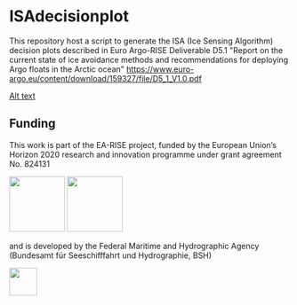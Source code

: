 # ISAdecisionplot

This repository host a script to generate the ISA (Ice Sensing Algorithm) decision plots described in Euro Argo-RISE Deliverable D5.1 
"Report on the current state of ice avoidance methods and recommendations for deploying Argo floats in the Arctic ocean" 
https://www.euro-argo.eu/content/download/159327/file/D5_1_V1.0.pdf

[Alt text](images/ISA_plot_example.png?raw=true "ISA decision plot for the Nansen Basin")

## Funding

This work is part of the EA-RISE project, funded by the European Union’s Horizon 2020 research and innovation programme under grant agreement No. 824131

<img src="https://www.euro-argo.eu/var/storage/images/_aliases/fullsize/medias-ifremer/medias-euro_argo/eu-project-contribution/mocca/logo_mocca_4-3/1537744-1-eng-GB/Logo_MOCCA_4-3.jpg" width="100" /> <img src="https://www.euro-argo.eu/var/storage/images/_aliases/fullsize/medias-ifremer/medias-euro_argo/logos/euro-argo-rise-logo/1688041-1-eng-GB/Euro-argo-RISE-logo.png" width="100" />

and is developed by the Federal Maritime and Hydrographic Agency (Bundesamt für Seeschifffahrt und Hydrographie, BSH) 

<img src="https://www.bsh.de/SiteGlobals/Frontend/Images/logo.png?__blob=normal&v=9" width="50" />
